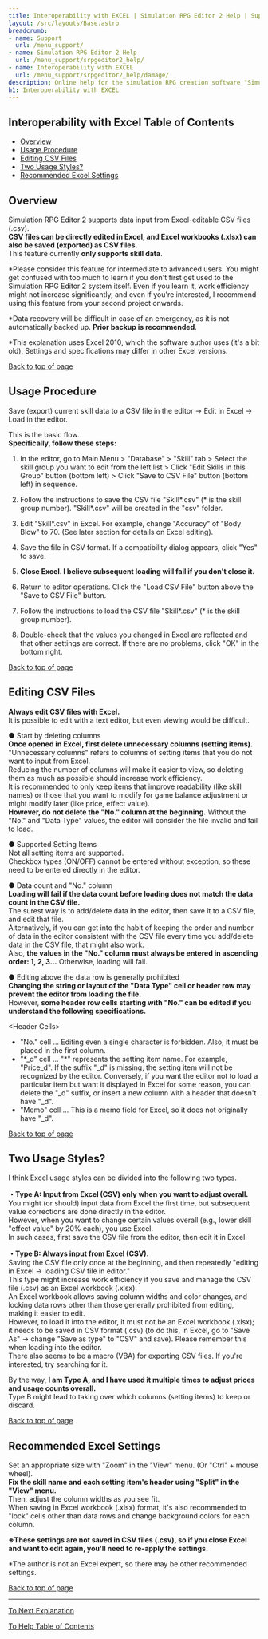 ```yaml
---
title: Interoperability with EXCEL | Simulation RPG Editor 2 Help | Support | Omoshiro Game Shrine
layout: /src/layouts/Base.astro
breadcrumb:
- name: Support
  url: /menu_support/
- name: Simulation RPG Editor 2 Help
  url: /menu_support/srpgeditor2_help/
- name: Interoperability with EXCEL
  url: /menu_support/srpgeditor2_help/damage/
description: Online help for the simulation RPG creation software "Simulation RPG Editor 2". "Interoperability with EXCEL".
h1: Interoperability with EXCEL
---
```



<a name="TOP"></a> 

## Interoperability with Excel Table of Contents

- [Overview](#1)
- [Usage Procedure](#2)
- [Editing CSV Files](#3)
- [Two Usage Styles?](#4)
- [Recommended Excel Settings](#5)

<a name="1"></a> 

## Overview

Simulation RPG Editor 2 supports data input from Excel-editable CSV files (.csv).  
**CSV files can be directly edited in Excel, and Excel workbooks (.xlsx) can also be saved (exported) as CSV files.**  
This feature currently **only supports skill data**.  

*Please consider this feature for intermediate to advanced users. You might get confused with too much to learn if you don't first get used to the Simulation RPG Editor 2 system itself. Even if you learn it, work efficiency might not increase significantly, and even if you're interested, I recommend using this feature from your second project onwards.  
  
*Data recovery will be difficult in case of an emergency, as it is not automatically backed up. **Prior backup is recommended**.  
  
*This explanation uses Excel 2010, which the software author uses (it's a bit old). Settings and specifications may differ in other Excel versions.  

[Back to top of page](#top)

<a name="2"></a> 

## Usage Procedure

Save (export) current skill data to a CSV file in the editor → Edit in Excel → Load in the editor.  

This is the basic flow.  
**Specifically, follow these steps:**  

1. In the editor, go to Main Menu > "Database" > "Skill" tab > Select the skill group you want to edit from the left list > Click "Edit Skills in this Group" button (bottom left) > Click "Save to CSV File" button (bottom left) in sequence.  
  
2. Follow the instructions to save the CSV file "Skill*.csv" (* is the skill group number). "Skill*.csv" will be created in the "csv" folder.  
  
3. Edit "Skill*.csv" in Excel. For example, change "Accuracy" of "Body Blow" to 70. (See later section for details on Excel editing).  
  
4. Save the file in CSV format. If a compatibility dialog appears, click "Yes" to save.  
  
5. **Close Excel. I believe subsequent loading will fail if you don't close it.**  
  
6. Return to editor operations. Click the "Load CSV File" button above the "Save to CSV File" button.  
  
7. Follow the instructions to load the CSV file "Skill*.csv" (* is the skill group number).  
  
8. Double-check that the values you changed in Excel are reflected and that other settings are correct. If there are no problems, click "OK" in the bottom right.  

[Back to top of page](#top)

<a name="3"></a> 

## Editing CSV Files

**Always edit CSV files with Excel.**  
It is possible to edit with a text editor, but even viewing would be difficult.  

● Start by deleting columns  
**Once opened in Excel, first delete unnecessary columns (setting items).**  
"Unnecessary columns" refers to columns of setting items that you do not want to input from Excel.  
Reducing the number of columns will make it easier to view, so deleting them as much as possible should increase work efficiency.  
It is recommended to only keep items that improve readability (like skill names) or those that you want to modify for game balance adjustment or might modify later (like price, effect value).  
**However, do not delete the "No." column at the beginning.** Without the "No." and "Data Type" values, the editor will consider the file invalid and fail to load.  

● Supported Setting Items  
Not all setting items are supported.  
Checkbox types (ON/OFF) cannot be entered without exception, so these need to be entered directly in the editor.  

● Data count and "No." column  
**Loading will fail if the data count before loading does not match the data count in the CSV file.**  
The surest way is to add/delete data in the editor, then save it to a CSV file, and edit that file.  
Alternatively, if you can get into the habit of keeping the order and number of data in the editor consistent with the CSV file every time you add/delete data in the CSV file, that might also work.  
Also, **the values in the "No." column must always be entered in ascending order: 1, 2, 3...** Otherwise, loading will fail.  

● Editing above the data row is generally prohibited  
**Changing the string or layout of the "Data Type" cell or header row may prevent the editor from loading the file.**  
However, **some header row cells starting with "No." can be edited if you understand the following specifications.**  
  
\<Header Cells>  

- "No." cell ... Editing even a single character is forbidden. Also, it must be placed in the first column.   
- "\*\_d" cell ... "*" represents the setting item name. For example, "Price_d". If the suffix "_d" is missing, the setting item will not be recognized by the editor. Conversely, if you want the editor not to load a particular item but want it displayed in Excel for some reason, you can delete the "_d" suffix, or insert a new column with a header that doesn't have "_d".  
- "Memo" cell ... This is a memo field for Excel, so it does not originally have "_d".  

[Back to top of page](#top)

<a name="4"></a> 

## Two Usage Styles?

I think Excel usage styles can be divided into the following two types.  

**・Type A: Input from Excel (CSV) only when you want to adjust overall.**  
You might (or should) input data from Excel the first time, but subsequent value corrections are done directly in the editor.  
However, when you want to change certain values overall (e.g., lower skill "effect value" by 20% each), you use Excel.  
In such cases, first save the CSV file from the editor, then edit it in Excel.  

**・Type B: Always input from Excel (CSV).**  
Saving the CSV file only once at the beginning, and then repeatedly "editing in Excel → loading CSV file in editor."  
This type might increase work efficiency if you save and manage the CSV file (.csv) as an Excel workbook (.xlsx).  
An Excel workbook allows saving column widths and color changes, and locking data rows other than those generally prohibited from editing, making it easier to edit.  
However, to load it into the editor, it must not be an Excel workbook (.xlsx); it needs to be saved in CSV format (.csv) (to do this, in Excel, go to "Save As" → change "Save as type" to "CSV" and save). Please remember this when loading into the editor.  
There also seems to be a macro (VBA) for exporting CSV files. If you're interested, try searching for it.  

By the way, **I am Type A, and I have used it multiple times to adjust prices and usage counts overall.**  
Type B might lead to taking over which columns (setting items) to keep or discard.  

[Back to top of page](#top)

<a name="5"></a> 

## Recommended Excel Settings

Set an appropriate size with "Zoom" in the "View" menu. (Or "Ctrl" + mouse wheel).  
**Fix the skill name and each setting item's header using "Split" in the "View" menu.**  
Then, adjust the column widths as you see fit.  
When saving in Excel workbook (.xlsx) format, it's also recommended to "lock" cells other than data rows and change background colors for each column.  

**※These settings are not saved in CSV files (.csv), so if you close Excel and want to edit again, you'll need to re-apply the settings.**  

*The author is not an Excel expert, so there may be other recommended settings.  

[Back to top of page](#TOP)

---

  

[To Next Explanation](../savedata/)

[To Help Table of Contents](../)